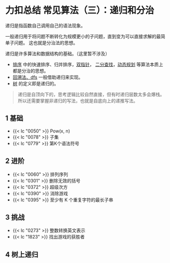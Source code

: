 # 力扣总结 常见算法（三）：递归和分治


递归是指函数自己调用自己的语法现象。

一般递归用于将问题不断转化为规模更小的子问题，直到变为可以直接求解的最简单子问题。
这也就是分治法的思想。

递归是许多算法和数据结构的基础。（这里暂不涉及）
- [排序](/algorithm-sort) 中的快速排序、归并排序，[双指针](/algorithm-two_pointers)，
[二分查找](/algorithm-binary_search)，[动态规划](/algorithm-dp) 等算法本质上都是分治的思想。
- [回溯法、dfs](/algorithm-dfs_bfs) 一般借助递归来实现。
- [树](/algorithm-tree) 的定义即是递归的。

> 递归是自顶向下的，思考逻辑比较自然直接，但有时递归层数太多会爆栈。
所以还需要掌握非递归的写法，也就是自底向上的递推写法。

## 1 基础

- {{< lc "0050" >}}  Pow(x, n)
- {{< lc "0078" >}}  子集
- {{< lc "0779" >}}  第K个语法符号

## 2 进阶

- {{< lc "0060" >}}  排列序列
- {{< lc "0301" >}}  删除无效的括号
- {{< lc "0372" >}}  超级次方
- {{< lc "0390" >}}  消除游戏
- {{< lc "0395" >}}  至少有 K 个重复字符的最长子串

## 3 挑战

- {{< lc "0273" >}}  整数转换英文表示
- {{< lc "1823" >}}  找出游戏的获胜者

## 4 树上递归


